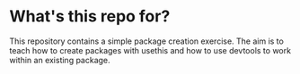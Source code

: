 # What's this repo for?

This repository contains a simple package creation exercise. The aim is to teach how to create packages with usethis and how to use devtools to work within an existing package.

